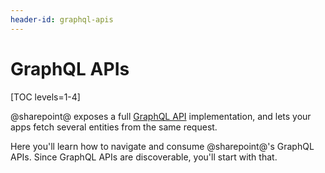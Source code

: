 ```yaml
---
header-id: graphql-apis
---
```


# GraphQL APIs

[TOC levels=1-4]

@sharepoint@ exposes a full 
[GraphQL API](https://graphql.github.io/graphql-spec/June2018/) implementation, and lets
your apps fetch several entities from the same request.

Here you'll learn how to navigate and consume @sharepoint@'s GraphQL APIs. Since
GraphQL APIs are discoverable, you'll start with that.
